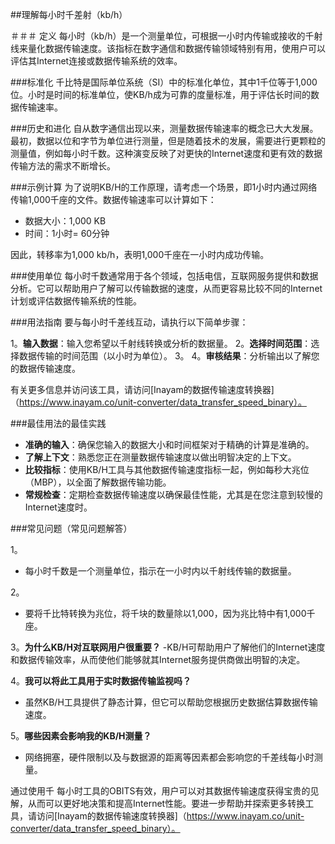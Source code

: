 ##理解每小时千差射（kb/h）

＃＃＃ 定义
每小时（kb/h）是一个测量单位，可根据一小时内传输或接收的千射线来量化数据传输速度。该指标在数字通信和数据传输领域特别有用，使用户可以评估其Internet连接或数据传输系统的效率。

###标准化
千比特是国际单位系统（SI）中的标准化单位，其中1千位等于1,000位。小时是时间的标准单位，使KB/h成为可靠的度量标准，用于评估长时间的数据传输速率。

###历史和进化
自从数字通信出现以来，测量数据传输速率的概念已大大发展。最初，数据以位和字节为单位进行测量，但是随着技术的发展，需要进行更颗粒的测量值，例如每小时千数。这种演变反映了对更快的Internet速度和更有效的数据传输方法的需求不断增长。

###示例计算
为了说明KB/H的工作原理，请考虑一个场景，即1小时内通过网络传输1,000千座的文件。数据传输速率可以计算如下：

- 数据大小：1,000 KB
- 时间：1小时= 60分钟

因此，转移率为1,000 kb/h，表明1,000千座在一小时内成功传输。

###使用单位
每小时千数通常用于各个领域，包括电信，互联网服务提供和数据分析。它可以帮助用户了解可以传输数据的速度，从而更容易比较不同的Internet计划或评估数据传输系统的性能。

###用法指南
要与每小时千差线互动，请执行以下简单步骤：

1。**输入数据**：输入您希望以千射线转换或分析的数据量。
2。**选择时间范围**：选择数据传输的时间范围（以小时为单位）。
3。
4。**审核结果**：分析输出以了解您的数据传输速度。

有关更多信息并访问该工具，请访问[Inayam的数据传输速度转换器]（https://www.inayam.co/unit-converter/data_transfer_speed_binary）。

###最佳用法的最佳实践
-  **准确的输入**：确保您输入的数据大小和时间框架对于精确的计算是准确的。
-  **了解上下文**：熟悉您正在测量数据传输速度以做出明智决定的上下文。
-  **比较指标**：使用KB/H工具与其他数据传输速度指标一起，例如每秒大兆位（MBP），以全面了解数据传输功能。
-  **常规检查**：定期检查数据传输速度以确保最佳性能，尤其是在您注意到较慢的Internet速度时。

###常见问题（常见问题解答）

1。
- 每小时千数是一个测量单位，指示在一小时内以千射线传输的数据量。

2。
- 要将千比特转换为兆位，将千块的数量除以1,000，因为兆比特中有1,000千座。

3。**为什么KB/H对互联网用户很重要？**
-KB/H可帮助用户了解他们的Internet速度和数据传输效率，从而使他们能够就其Internet服务提供商做出明智的决定。

4。**我可以将此工具用于实时数据传输监视吗？**
- 虽然KB/H工具提供了静态计算，但它可以帮助您根据历史数据估算数据传输速度。

5。**哪些因素会影响我的KB/H测量？**
- 网络拥塞，硬件限制以及与数据源的距离等因素都会影响您的千差线每小时测量。

通过使用千 每小时工具的OBITS有效，用户可以对其数据传输速度获得宝贵的见解，从而可以更好地决策和提高Internet性能。要进一步帮助并探索更多转换工具，请访问[Inayam的数据传输速度转换器]（https://www.inayam.co/unit-converter/data_transfer_speed_binary）。